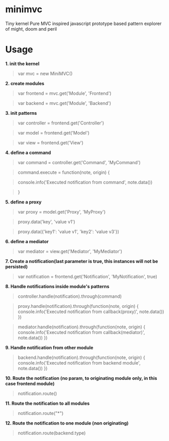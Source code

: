 minimvc
=======

Tiny kernel Pure MVC inspired javascript prototype based pattern explorer of might, doom and peril


Usage
=====

**1. init the kernel**
> var mvc = new MiniMVC() 

**2. create modules**

> var frontend = mvc.get('Module', 'Frontend')

> var backend = mvc.get('Module', 'Backend')

**3. init patterns**

> var controller = frontend.get('Controller')

> var model = frontend.get('Model')

> var view = frontend.get('View')


**4. define a command**

> var command = controller.get('Command', 'MyCommand')

> command.execute = function(note, origin) {

>   console.info('Executed notification from command', note.data())

> }

**5. define a proxy**

> var proxy = model.get('Proxy', 'MyProxy')

> proxy.data('key', 'value v1')

> proxy.data({'key1': 'value v1', 'key2': 'value v3'})


**6. define a mediator**

> var mediator = view.get('Mediator', 'MyMediator')


**7. Create a notification(last parameter is true, this instances will not be persisted)**

> var notification = frontend.get('Notification', 'MyNotification', true)


**8. Handle notifications inside module's patterns**

> controller.handle(notification).through(command)

> proxy.handle(notification).through(function(note, origin) { console.info('Executed notification from callback(proxy)', note.data()) })

> mediator.handle(notification).through(function(note, origin) { console.info('Executed notification from callback(mediator)', note.data()) })


**9. Handle notification from other module**

> backend.handle(notification).through(function(note, origin) { console.info('Executed notification from backend module', note.data()) })


**10. Route the notification (no param, to originating module only, in this case frontend module)**

> notification.route()


**11. Route the notification to all modules**

> notification.route("*")


**12. Route the notification to one module (non originating)**

> notification.route(backend.type)
